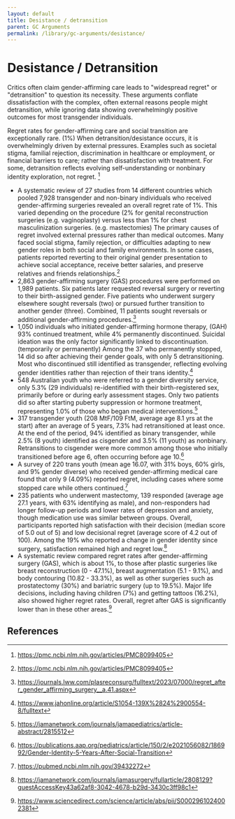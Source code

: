 ```yaml
---
layout: default
title: Desistance / detransition
parent: GC Arguments
permalink: /library/gc-arguments/desistance/
---
```


# Desistance / Detransition

Critics often claim gender-affirming care leads to "widespread regret" or "detransition" to question its necessity. These arguments conflate dissatisfaction with the complex, often external reasons people might detransition, while ignoring data showing overwhelmingly positive outcomes for most transgender individuals.

Regret rates for gender-affirming care and social transition are exceptionally rare. (1%) When detransition/desistance occurs, it is overwhelmingly driven by external pressures. Examples such as societal stigma, familial rejection, discrimination in healthcare or employment, or financial barriers to care; rather than dissatisfaction with treatment. For some, detransition reflects evolving self-understanding or nonbinary identity exploration, not regret. [^1]

* A systematic review of 27 studies from 14 different countries which pooled 7,928 transgender and non-binary individuals who received gender-affirming surgeries revealed an overall regret rate of 1%. This varied depending on the procedure (2% for genital reconstruction surgeries (e.g. vaginoplasty) versus less than 1% for chest masculinization surgeries. (e.g. mastectomies) The primary causes of regret involved external pressures rather than medical outcomes. Many faced social stigma, family rejection, or difficulties adapting to new gender roles in both social and family environments. In some cases, patients reported reverting to their original gender presentation to achieve social acceptance, receive better salaries, and preserve relatives and friends relationships.[^1]
* 2,863 gender-affirming surgery (GAS) procedures were performed on 1,989 patients. Six patients later requested reversal surgery or reverting to their birth-assigned gender. Five patients who underwent surgery elsewhere sought reversals (two) or pursued further transition to another gender (three). Combined, 11 patients sought reversals or additional gender-affirming procedures.[^2]
* 1,050 individuals who initiated gender-affirming hormone therapy, (GAH) 93% continued treatment, while 4% permanently discontinued. Suicidal ideation was the only factor significantly linked to discontinuation. (temporarily or permanently) Among the 37 who permanently stopped, 14 did so after achieving their gender goals, with only 5 detransitioning. Most who discontinued still identified as transgender, reflecting evolving gender identities rather than rejection of their trans identity.[^3]
* 548 Australian youth who were referred to a gender diversity service, only 5.3% (29 individuals) re-identified with their birth-registered sex, primarily before or during early assessment stages. Only two patients did so after starting puberty suppression or hormone treatment, representing 1.0% of those who began medical interventions.[^4]
* 317 transgender youth (208 MtF/109 FtM, average age 8.1 yrs at the start) after an average of 5 years, 7.3% had retransitioned at least once. At the end of the period, 94% identified as binary transgender, while 2.5% (8 youth) identified as cisgender and 3.5% (11 youth) as nonbinary. Retransitions to cisgender were more common among those who initially transitioned before age 6, often occurring before age 10.[^5]
* A survey of 220 trans youth (mean age 16.07, with 31% boys, 60% girls, and 9% gender diverse) who received gender-affirming medical care found that only 9 (4.09%) reported regret, including cases where some stopped care while others continued.[^6]
* 235 patients who underwent mastectomy, 139 responded (average age 27.1 years, with 63% identifying as male), and non-responders had longer follow-up periods and lower rates of depression and anxiety, though medication use was similar between groups. Overall, participants reported high satisfaction with their decision (median score of 5.0 out of 5) and low decisional regret (average score of 4.2 out of 100). Among the 19% who reported a change in gender identity since surgery, satisfaction remained high and regret low.[^7]
* A systematic review compared regret rates after gender-affirming surgery (GAS), which is about 1%, to those after plastic surgeries like breast reconstruction (0 - 47.1%), breast augmentation (5.1 - 9.1%), and body contouring (10.82 - 33.3%), as well as other surgeries such as prostatectomy (30%) and bariatric surgery (up to 19.5%). Major life decisions, including having children (7%) and getting tattoos (16.2%), also showed higher regret rates. Overall, regret after GAS is significantly lower than in these other areas.[^8]

## References
[^1]: https://pmc.ncbi.nlm.nih.gov/articles/PMC8099405
[^2]: https://journals.lww.com/plasreconsurg/fulltext/2023/07000/regret_after_gender_affirming_surgery__a.41.aspx
[^3]: https://www.jahonline.org/article/S1054-139X%2824%2900554-8/fulltext
[^4]: https://jamanetwork.com/journals/jamapediatrics/article-abstract/2815512
[^5]: https://publications.aap.org/pediatrics/article/150/2/e2021056082/186992/Gender-Identity-5-Years-After-Social-Transition
[^6]: https://pubmed.ncbi.nlm.nih.gov/39432272
[^7]: https://jamanetwork.com/journals/jamasurgery/fullarticle/2808129?guestAccessKey43a62af8-3042-4678-b29d-3430c3ff98c1
[^8]: https://www.sciencedirect.com/science/article/abs/pii/S0002961024002381
